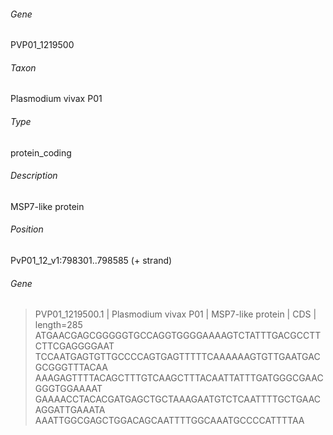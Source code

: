 ###### Gene
PVP01_1219500
###### Taxon
Plasmodium vivax P01
###### Type
protein_coding
###### Description
MSP7-like protein
###### Position
PvP01_12_v1:798301..798585 (+ strand)
###### Gene 
>PVP01_1219500.1  | Plasmodium vivax P01 | MSP7-like protein | CDS | length=285
ATGAACGAGCGGGGGTGCCAGGTGGGGAAAAGTCTATTTGACGCCTTCTTCGAGGGGAAT
TCCAATGAGTGTTGCCCCAGTGAGTTTTTCAAAAAAGTGTTGAATGACGCGGGTTTACAA
AAAGAGTTTTACAGCTTTGTCAAGCTTTACAATTATTTGATGGGCGAACGGGTGGAAAAT
GAAAACCTACACGATGAGCTGCTAAAGAATGTCTCAATTTTGCTGAACAGGATTGAAATA
AAATTGGCGAGCTGGACAGCAATTTTGGCAAATGCCCCATTTTAA

